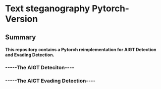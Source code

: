 # Text steganography Pytorch-Version

## Summary
#### This repository contains a Pytorch reimplementation for AIGT Detection and Evading Detection.

### -----The AIGT Deteciton----

### -----The  AIGT Evading Detection----
